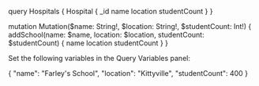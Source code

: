 query Hospitals {
  Hospital {
    _id
    name
    location
    studentCount
  }
}

mutation Mutation($name: String!, $location: String!, $studentCount: Int!) {
  addSchool(name: $name, location: $location, studentCount: $studentCount) {
    name
    location
    studentCount
  }
}


Set the following variables in the Query Variables panel:

  {
    "name": "Farley's School",
    "location": "Kittyville",
    "studentCount": 400
  }